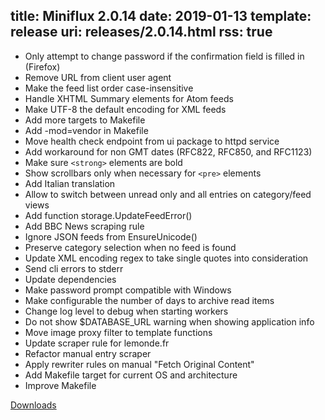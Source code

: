title: Miniflux 2.0.14
date: 2019-01-13
template: release
uri: releases/2.0.14.html
rss: true
---
* Only attempt to change password if the confirmation field is filled in (Firefox)
* Remove URL from client user agent
* Make the feed list order case-insensitive
* Handle XHTML Summary elements for Atom feeds
* Make UTF-8 the default encoding for XML feeds
* Add more targets to Makefile
* Add -mod=vendor in Makefile
* Move health check endpoint from ui package to httpd service
* Add workaround for non GMT dates (RFC822, RFC850, and RFC1123)
* Make sure `<strong>` elements are bold
* Show scrollbars only when necessary for `<pre>` elements
* Add Italian translation
* Allow to switch between unread only and all entries on category/feed views
* Add function storage.UpdateFeedError()
* Add BBC News scraping rule
* Ignore JSON feeds from EnsureUnicode()
* Preserve category selection when no feed is found
* Update XML encoding regex to take single quotes into consideration
* Send cli errors to stderr
* Update dependencies
* Make password prompt compatible with Windows
* Make configurable the number of days to archive read items
* Change log level to debug when starting workers
* Do not show $DATABASE_URL warning when showing application info
* Move image proxy filter to template functions
* Update scraper rule for lemonde.fr
* Refactor manual entry scraper
* Apply rewriter rules on manual "Fetch Original Content"
* Add Makefile target for current OS and architecture
* Improve Makefile

[Downloads](https://github.com/miniflux/miniflux/releases/tag/2.0.14)
